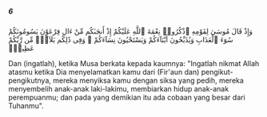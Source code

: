 ##### 6

<span class="ayah">وَإِذْ قَالَ مُوسَىٰ لِقَوْمِهِ ٱذْكُرُوا۟ نِعْمَةَ ٱللَّهِ عَلَيْكُمْ إِذْ أَنجَىٰكُم مِّنْ ءَالِ فِرْعَوْنَ يَسُومُونَكُمْ سُوٓءَ ٱلْعَذَابِ وَيُذَبِّحُونَ أَبْنَآءَكُمْ وَيَسْتَحْيُونَ نِسَآءَكُمْ ۚ وَفِى ذَٰلِكُم بَلَآءٌۭ مِّن رَّبِّكُمْ عَظِيمٌۭ</span>

<span class="ayah_translation">Dan (ingatlah), ketika Musa berkata kepada kaumnya: "Ingatlah nikmat Allah atasmu ketika Dia menyelamatkan kamu dari (Fir'aun dan) pengikut-pengikutnya, mereka menyiksa kamu dengan siksa yang pedih, mereka menyembelih anak-anak laki-lakimu, membiarkan hidup anak-anak perempuanmu; dan pada yang demikian itu ada cobaan yang besar dari Tuhanmu".</span>

